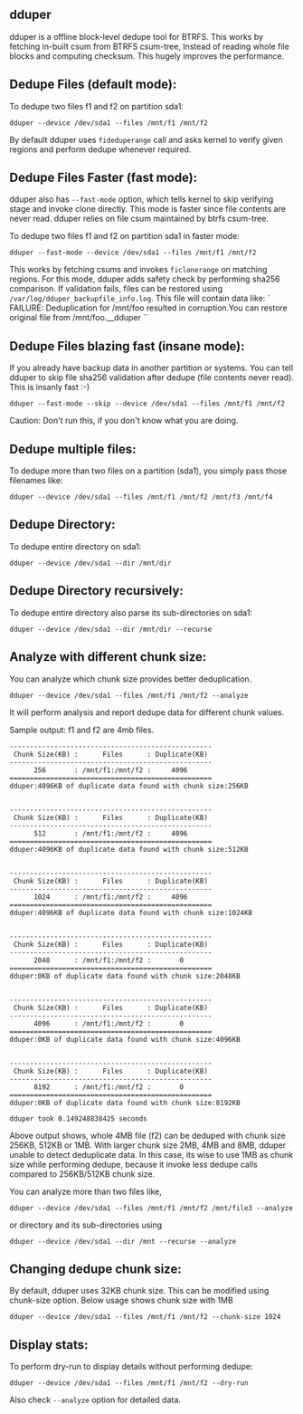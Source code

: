 dduper
------

dduper is a offline block-level dedupe tool for BTRFS. This works by fetching
in-built csum from BTRFS csum-tree, Instead of reading whole file blocks and
computing checksum. This hugely improves the performance.

Dedupe Files (default mode):
----------------------------

To dedupe two files f1 and f2 on partition sda1:

`dduper --device /dev/sda1 --files /mnt/f1 /mnt/f2`

By default dduper uses `fideduperange` call and asks kernel to verify
given regions and perform dedupe whenever required.

Dedupe Files Faster (fast mode):
--------------------------------
dduper also has `--fast-mode` option, which tells kernel to skip verifying
stage and invoke clone directly. This mode is faster since file contents
are never read. dduper relies on file csum maintained by btrfs csum-tree.

To dedupe two files f1 and f2 on partition sda1 in faster mode:

`dduper --fast-mode --device /dev/sda1 --files /mnt/f1 /mnt/f2`

This works by fetching csums and invokes `ficlonerange` on matching regions.
For this mode, dduper adds safety check by performing sha256 comparison.
If validation fails, files can be restored using `/var/log/dduper_backupfile_info.log`.
This file will contain data like:
`
FAILURE: Deduplication for /mnt/foo resulted in corruption.You can restore original file from /mnt/foo.__dduper
``


Dedupe Files blazing fast (insane mode):
----------------------------------------

If you already have backup data in another partition or systems. You can
tell dduper to skip file sha256 validation after dedupe (file contents never read).
This is insanly fast :-)

`dduper --fast-mode --skip --device /dev/sda1 --files /mnt/f1 /mnt/f2`

Caution: Don't run this, if you don't know what you are doing.

Dedupe multiple files:
----------------------

To dedupe more than two files on a partition (sda1), you simply pass
those filenames like:

`dduper --device /dev/sda1 --files /mnt/f1 /mnt/f2 /mnt/f3 /mnt/f4`

Dedupe Directory:
-----------------

To dedupe entire directory on sda1:

`dduper --device /dev/sda1 --dir /mnt/dir`

Dedupe Directory recursively:
-----------------------------

To dedupe entire directory also parse its sub-directories on sda1:

`dduper --device /dev/sda1 --dir /mnt/dir --recurse `


Analyze with different chunk size:
----------------------------------
You can analyze which chunk size provides better deduplication.

`dduper --device /dev/sda1 --files /mnt/f1 /mnt/f2 --analyze`

It will perform analysis and report dedupe data for different chunk values.

Sample output: f1 and f2 are 4mb files.

```
--------------------------------------------------
 Chunk Size(KB) :      Files      : Duplicate(KB) 
--------------------------------------------------
      256       : /mnt/f1:/mnt/f2 :     4096      
==================================================
dduper:4096KB of duplicate data found with chunk size:256KB 


--------------------------------------------------
 Chunk Size(KB) :      Files      : Duplicate(KB) 
--------------------------------------------------
      512       : /mnt/f1:/mnt/f2 :     4096      
==================================================
dduper:4096KB of duplicate data found with chunk size:512KB 


--------------------------------------------------
 Chunk Size(KB) :      Files      : Duplicate(KB) 
--------------------------------------------------
      1024      : /mnt/f1:/mnt/f2 :     4096      
==================================================
dduper:4096KB of duplicate data found with chunk size:1024KB 


--------------------------------------------------
 Chunk Size(KB) :      Files      : Duplicate(KB) 
--------------------------------------------------
      2048      : /mnt/f1:/mnt/f2 :       0       
==================================================
dduper:0KB of duplicate data found with chunk size:2048KB 


--------------------------------------------------
 Chunk Size(KB) :      Files      : Duplicate(KB) 
--------------------------------------------------
      4096      : /mnt/f1:/mnt/f2 :       0       
==================================================
dduper:0KB of duplicate data found with chunk size:4096KB 


--------------------------------------------------
 Chunk Size(KB) :      Files      : Duplicate(KB) 
--------------------------------------------------
      8192      : /mnt/f1:/mnt/f2 :       0       
==================================================
dduper:0KB of duplicate data found with chunk size:8192KB 

dduper took 0.149248838425 seconds
```

Above output shows, whole 4MB file (f2) can be deduped with chunk size 256KB, 512KB or 1MB.
With larger chunk size 2MB, 4MB and 8MB, dduper unable to detect deduplicate data. In this
case, its wise to use 1MB as chunk size while performing dedupe, because it invoke less
dedupe calls compared to 256KB/512KB chunk size.

You can analyze more than two files like,

`dduper --device /dev/sda1 --files /mnt/f1 /mnt/f2 /mnt/file3 --analyze`

or directory and its sub-directories using

`dduper --device /dev/sda1 --dir /mnt --recurse --analyze`

Changing dedupe chunk size:
---------------------------

By default, dduper uses 32KB chunk size. This can be modified using chunk-size
option. Below usage shows chunk size with 1MB

`dduper --device /dev/sda1 --files /mnt/f1 /mnt/f2 --chunk-size 1024`

Display stats:
-------------

To perform dry-run to display details without performing dedupe:

`dduper --device /dev/sda1 --files /mnt/f1 /mnt/f2 --dry-run`

Also check `--analyze` option for detailed data.


